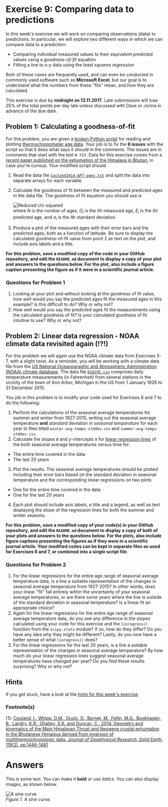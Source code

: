 # Exercise 9: Comparing data to predictions
In this week's exercise we will work on comparing observations (data) to predictions.
In particular, we will explore two different ways in which we can compare data to a prediction:

- Comparing individual measured values to their equivalent predicted values using a *goodness-of-fit* equation
- Fitting a line to *x-y* data using the *least squares regression*

Both of these cases are frequently used, and can even be conducted in commonly used software such as **Microsoft Excel**, but our goal is to understand what the numbers from these "fits" mean, and how they are calculated.

This exercise is due by **midnight on 13.11.2017**.
Late submissions will lose 25% of the total points per day late unless discussed with Dave or Jorina in advance of the due date.

## Problem 1: Calculating a goodness-of-fit
For this problem, you are given a [broken Python script](read-and-plot-data.py) for reading and plotting [thermochronometer age data](Data/Coutand2014-AFT-ages.txt).
Your job is to fix the **6 issues** with the script so that it does what says it should in the comments.
The issues are in comments that start with the text `# FIX`.
Data for this exercise comes from a [recent paper published on the exhumation of the Himalaya in Bhutan](http://dx.doi.org/10.1002/2013JB010891), in case you're curious.
Your modified script should

1. Read the data file [`Coutand2014-AFT-ages.txt`](Data/Coutand2014-AFT-ages.txt) and split the data into separate arrays for each variable.
2. Calculate the goodness of fit between the measured and predicted ages in the data file.
The goodness of fit equation you should use is

    ![Reduced chi-squared](Images/reduced-chi-squared.png)<br/>
where *N* is the number of ages, *O<sub>i</sub>* is the *i*th measured age, *E<sub>i</sub>* is the *i*th predicted age, and *σ<sub>i</sub>* is the *i*th standard deviation.
3. Produce a plot of the measured ages with their error bars and the predicted ages, both as a function of latitude.
Be sure to display the calculated goodness-of-fit value from point 2 as text on the plot, and include axis labels and a title.

**For this problem, save a modified copy of the code in your GitHub repository, and edit the `README.md` document to display a copy of your plot and answers to the questions below.
For the plot, also include a figure caption presenting the figure as if it were in a scientific journal article.**

### Questions for Problem 1
1. Looking at your plot and without looking at the goodness of fit value, how well would you say the predicted ages fit the measured ages in this example?
Is this difficult to do?
Why or why not?
2. How well would you say the predicted ages fit the measurements using the calculated goodness of fit?
Is your calculated goodness of fit intuitive to use?
Why or why not?

## Problem 2: Linear data regression - NOAA climate data revisited again (!?!)
For this problem we will again use the NOAA climate data from Exercises 5-7, with a slight twist.
As a reminder, you will be working with a climate data file from the [US National Oceanographic and Atmospheric Administration (NOAA) climate database](https://www.ncdc.noaa.gov/cdo-web/).
The data file [`816295.csv`](Data/816295.csv) comprises daily temperature measurements (in Fahrenheit) from several stations in the vicinity of the town of Ann Arbor, Michigan in the US from 1 January 1926 to 31 December 2015.

You job in this problem is to modify your code used for Exercises 6 and 7 to do the following:

1. Perform the calculations of the seasonal average temperatures for summer and winter from 1927-2015, writing out the seasonal average temperature **and** *standard deviation in seasonal temperature* for each year to files titled `winter-avg-temps-stddev.csv` and `summer-avg-temps-stddev.csv`.
2. Calculate the slopes `B` and *y*-intercepts `A` for [linear regression lines](https://github.com/Intro-Quantitative-Geology/Lesson-9-Fitting-data/blob/master/Lesson/least-squares.md) of the both seasonal average temperatures versus time for:
  - The entire time covered in the data
  - The last 20 years
3. Plot the results.
The seasonal average temperatures should be plotted including their error bars based on the standard deviation in seasonal temperature and the corresponding linear regressions on two plots:
  - One for the entire time covered in the data
  - One for the last 20 years
4. Each plot should include axis labels, a title and a legend, as well as text displaying the slope of the regression lines for both the summer and winter seasons.

**For this problem, save a modified copy of your code(s) in your GitHub repository, and edit the `README.md` document to display a copy of both of your plots and answers to the questions below.
For the plots, also include figure captions presenting the figures as if they were in a scientific journal article.
Your modified codes can be kept in separate files as used for Exercises 6 and 7, or combined into a single script file.**

### Questions for Problem 2
1. For the linear regressions for the entire age range of seasonal average temperature data, is a line a suitable representation of the changes in seasonal average temperature from 1927-2015?
In other words, does your linear "fit" fall entirely within the uncertainty of your seasonal average temperatures, or are there some years where the line is outside of the standard deviation in seasonal temperature?
Is a linear fit an appropriate choice?
2. Again for the linear regressions for the entire age range of seasonal average temperature data, do you see any difference in the slopes calculated using your code for this exercise and the `linregress()` function from the `scipy.stats` module?
If so, how do they differ?
Do you have any idea why they might be different?
Lastly, do you now have a better sense of what `linregress()` does?
3. For the linear regressions for the last 20 years, is a line a suitable representation of the changes in seasonal average temperature?
By how much do your linear regression lines suggest seasonal average temperatures have changed per year?
Do you find these results surprising?
Why or why not?

## Hints
If you get stuck, have a look at the [hints for this week's exercise](https://github.com/Intro-Quantitative-Geology/Lesson-9-Fitting-data/blob/master/Lesson/hints.md).

### Footnote(s)
[1]: [Coutand, I., Whipp, D.M., Grujic, D., Bernet, M., Fellin, M.G., Bookhagen, B., Landry, K.R., Ghalley, S.K. and Duncan, C., 2014. Geometry and kinematics of the Main Himalayan Thrust and Neogene crustal exhumation in the Bhutanese Himalaya derived from inversion of multithermochronologic data. *Journal of Geophysical Research: Solid Earth*, *119*(2), pp.1446-1481](https://dx.doi.org/10.1002/2013JB010891)

# Answers
This is some text.
You can make it **bold** or use *italics*.
You can also display images, as shown below.

![A sine curve](Images/sine-curve.png)<br/>
*Figure 1. A sine curve*.
